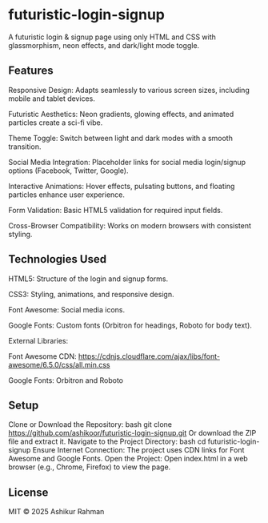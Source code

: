 # futuristic-login-signup
A futuristic login & signup page using only HTML and CSS with glassmorphism, neon effects, and dark/light mode toggle.


## Features
Responsive Design: Adapts seamlessly to various screen sizes, including mobile and tablet devices.

Futuristic Aesthetics: Neon gradients, glowing effects, and animated particles create a sci-fi vibe.

Theme Toggle: Switch between light and dark modes with a smooth transition.

Social Media Integration: Placeholder links for social media login/signup options (Facebook, Twitter, Google).

Interactive Animations: Hover effects, pulsating buttons, and floating particles enhance user experience.

Form Validation: Basic HTML5 validation for required input fields.

Cross-Browser Compatibility: Works on modern browsers with consistent styling.


## Technologies Used
HTML5: Structure of the login and signup forms.

CSS3: Styling, animations, and responsive design.

Font Awesome: Social media icons.

Google Fonts: Custom fonts (Orbitron for headings, Roboto for body text).

External Libraries:

Font Awesome CDN: https://cdnjs.cloudflare.com/ajax/libs/font-awesome/6.5.0/css/all.min.css

Google Fonts: Orbitron and Roboto


## Setup
Clone or Download the Repository:
bash
git clone https://github.com/ashikoor/futuristic-login-signup.git
Or download the ZIP file and extract it.
Navigate to the Project Directory:
bash
cd futuristic-login-signup
Ensure Internet Connection: The project uses CDN links for Font Awesome and Google Fonts.
Open the Project:
Open index.html in a web browser (e.g., Chrome, Firefox) to view the page.


## License 
MIT © 2025 Ashikur Rahman
